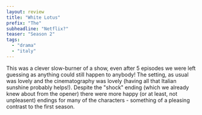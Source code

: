 ```yaml
---
layout: review
title: "White Lotus"
prefix: "The"
subheadline: "Netflix?"
teaser: "Season 2"
tags:
  - "drama"
  - "italy"
---
```


This was a clever slow-burner of a show, even after 5 episodes we were left guessing as
anything could still happen to anybody! The setting, as usual was lovely and the cinematography
was lovely (having all that Italian sunshine probably helps!). Despite the "shock" ending
(which we already knew about from the opener) there were more happy (or at least, not unpleasent)
endings for many of the characters - something of a pleasing contrast to the first season.
